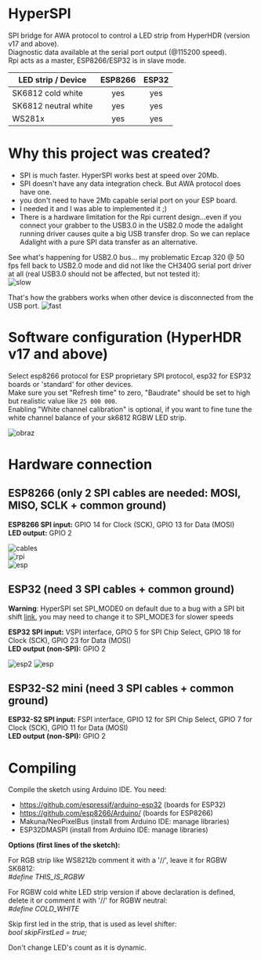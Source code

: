 # HyperSPI
SPI bridge for AWA protocol to control a LED strip from HyperHDR (version v17 and above).  
Diagnostic data available at the serial port output (@115200 speed).  
Rpi acts as a master, ESP8266/ESP32 is in slave mode. 
  
| LED strip / Device             | ESP8266 |    ESP32    |
|--------------------------------|:-------:|:-----------:|
| SK6812 cold white              |   yes   |     yes     |
| SK6812 neutral white           |   yes   |     yes     |
| WS281x                         |   yes   |     yes     |
  
  
# Why this project was created?

- SPI is much faster. HyperSPI works best at speed over 20Mb.
- SPI doesn't have any data integration check. But AWA protocol does have one.
- you don't need to have 2Mb capable serial port on your ESP board.
- I needed it and I was able to implemented it ;)
- There is a hardware limitation for the Rpi current design...even if you connect your grabber to the USB3.0 in the USB2.0 mode the adalight running driver causes quite a big USB transfer drop. So we can replace Adalight with a pure SPI data transfer as an alternative.

See what's happening for USB2.0 bus... my problematic Ezcap 320 @ 50 fps fell back to USB2.0 mode and did not like the CH340G serial port driver at all (real USB3.0 should not be affected, but not tested it):  
![slow](https://user-images.githubusercontent.com/69086569/129419155-f6366c27-ea2e-42a9-aa85-ffade3747700.jpg)  
  
That's how the grabbers works when other device is disconnected from the USB port.
![fast](https://user-images.githubusercontent.com/69086569/129419160-c546a0ea-4990-4215-a0a9-8fb1288e0ac9.jpg)
  
# Software configuration (HyperHDR v17 and above)
Select esp8266 protocol for ESP proprietary SPI protocol, esp32 for ESP32 boards or 'standard' for other devices.    
Make sure you set "Refresh time" to zero, "Baudrate" should be set to high but realistic value like ```25 000 000```.  
Enabling "White channel calibration" is optional, if you want to fine tune the white channel balance of your sk6812 RGBW LED strip.
  
![obraz](https://user-images.githubusercontent.com/69086569/193319124-0054f367-3d30-4e50-8c52-3683c7bbc50e.png)

# Hardware connection  
  
## ESP8266  (only 2 SPI cables are needed: MOSI, MISO, SCLK + common ground)  
  
**ESP8266 SPI input:** GPIO 14 for Clock (SCK), GPIO 13 for Data (MOSI)  
**LED output:** GPIO 2  
  
![cables](https://user-images.githubusercontent.com/69086569/129419654-84087cc5-b74f-4d8d-84c3-54ef3d845627.jpg)  
![rpi](https://user-images.githubusercontent.com/69086569/129419668-17621117-0e3a-4cfc-a5b3-02932824889e.jpg)  
![esp](https://user-images.githubusercontent.com/69086569/129419687-dbd0d5b0-1b45-4ce5-8666-6469b0970952.jpg)  
  
## ESP32 (need 3 SPI cables + common ground)  
  
**Warning**: HyperSPI set SPI_MODE0 on default due to a bug with a SPI bit shift [link](https://github.com/espressif/esp-idf/search?q=dma+spi+bit+shift&type=issues), you may need to change it to SPI_MODE3 for slower speeds  
  
**ESP32 SPI input:** VSPI interface, GPIO 5 for SPI Chip Select, GPIO 18 for Clock (SCK), GPIO 23 for Data (MOSI)  
**LED output (non-SPI):** GPIO 2  
  
![esp2](https://user-images.githubusercontent.com/69086569/130372512-d3dd4dde-5069-4ad9-8649-7ea8e874ee07.jpg)
![esp](https://user-images.githubusercontent.com/69086569/130372517-dfc61fd4-e700-49f1-b3a1-b56c8468837f.jpg)

## ESP32-S2 mini (need 3 SPI cables + common ground)  
  
**ESP32-S2 SPI input:** FSPI interface, GPIO 12 for SPI Chip Select, GPIO 7 for Clock (SCK), GPIO 11 for Data (MOSI)  
**LED output (non-SPI):** GPIO 2  

# Compiling
  
Compile the sketch using Arduino IDE. You need:  
- https://github.com/espressif/arduino-esp32 (boards for ESP32)
- https://github.com/esp8266/Arduino/ (boards for ESP8266)  
- Makuna/NeoPixelBus (install from Arduino IDE: manage libraries)  
- ESP32DMASPI (install from Arduino IDE: manage libraries)  
  
**Options (first lines of the sketch):**  
  
For RGB strip like WS8212b comment it with a '//', leave it for RGBW SK6812:  
*#define   THIS_IS_RGBW*  
  
For RGBW cold white LED strip version if above declaration is defined, delete it or comment it with '//' for RGBW neutral:  
*#define   COLD_WHITE*  
  
Skip first led in the strip, that is used as level shifter:  
*bool      skipFirstLed = true;*  
  
Don't change LED's count as it is dynamic.  







